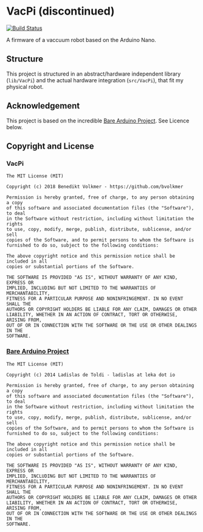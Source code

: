 # VacPi (discontinued)

[![Build Status](https://travis-ci.org/bvolkmer/VacPi.svg?branch=master)](https://travis-ci.org/bvolkmer/VacPi)

A firmware of a vaccuum robot based on the Arduino Nano.

## Structure

This project is structured in an abstract/hardware independent library (`lib/VacPi`) and the actual hardware integration (`src/VacPi`), that fit my physical robot.

## Acknowledgement

This project is based on the incredible [Bare Arduino Project](https://github.com/ladislas/Bare-Arduino-Project). See Licence below.

## Copyright and License

### VacPi

    The MIT License (MIT)

    Copyright (c) 2018 Benedikt Volkmer - https://github.com/bvolkmer
	
	Permission is hereby granted, free of charge, to any person obtaining a copy
    of this software and associated documentation files (the "Software"), to deal
    in the Software without restriction, including without limitation the rights
    to use, copy, modify, merge, publish, distribute, sublicense, and/or sell
    copies of the Software, and to permit persons to whom the Software is
    furnished to do so, subject to the following conditions:

    The above copyright notice and this permission notice shall be included in all
    copies or substantial portions of the Software.

    THE SOFTWARE IS PROVIDED "AS IS", WITHOUT WARRANTY OF ANY KIND, EXPRESS OR
    IMPLIED, INCLUDING BUT NOT LIMITED TO THE WARRANTIES OF MERCHANTABILITY,
    FITNESS FOR A PARTICULAR PURPOSE AND NONINFRINGEMENT. IN NO EVENT SHALL THE
    AUTHORS OR COPYRIGHT HOLDERS BE LIABLE FOR ANY CLAIM, DAMAGES OR OTHER
    LIABILITY, WHETHER IN AN ACTION OF CONTRACT, TORT OR OTHERWISE, ARISING FROM,
    OUT OF OR IN CONNECTION WITH THE SOFTWARE OR THE USE OR OTHER DEALINGS IN THE
    SOFTWARE.

### [Bare Arduino Project](https://github.com/ladislas/Bare-Arduino-Project)

    The MIT License (MIT)

    Copyright (c) 2014 Ladislas de Toldi - ladislas at leka dot io

    Permission is hereby granted, free of charge, to any person obtaining a copy
    of this software and associated documentation files (the "Software"), to deal
    in the Software without restriction, including without limitation the rights
    to use, copy, modify, merge, publish, distribute, sublicense, and/or sell
    copies of the Software, and to permit persons to whom the Software is
    furnished to do so, subject to the following conditions:

    The above copyright notice and this permission notice shall be included in all
    copies or substantial portions of the Software.

    THE SOFTWARE IS PROVIDED "AS IS", WITHOUT WARRANTY OF ANY KIND, EXPRESS OR
    IMPLIED, INCLUDING BUT NOT LIMITED TO THE WARRANTIES OF MERCHANTABILITY,
    FITNESS FOR A PARTICULAR PURPOSE AND NONINFRINGEMENT. IN NO EVENT SHALL THE
    AUTHORS OR COPYRIGHT HOLDERS BE LIABLE FOR ANY CLAIM, DAMAGES OR OTHER
    LIABILITY, WHETHER IN AN ACTION OF CONTRACT, TORT OR OTHERWISE, ARISING FROM,
    OUT OF OR IN CONNECTION WITH THE SOFTWARE OR THE USE OR OTHER DEALINGS IN THE
    SOFTWARE.
